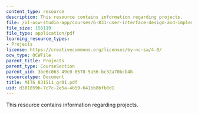 ```yaml
---
content_type: resource
description: This resource contains information regarding projects.
file: /ol-ocw-studio-app/courses/6-831-user-interface-design-and-implementation-spring-2011/d381859b7c7c2e5a4b59641bb8bfb8d1_MIT6_831S11_gr01.pdf
file_size: 156119
file_type: application/pdf
learning_resource_types:
- Projects
license: https://creativecommons.org/licenses/by-nc-sa/4.0/
ocw_type: OCWFile
parent_title: Projects
parent_type: CourseSection
parent_uid: 3be6c063-49c0-0578-5a56-bc32a70bcb4b
resourcetype: Document
title: MIT6_831S11_gr01.pdf
uid: d381859b-7c7c-2e5a-4b59-641bb8bfb8d1
---
```

This resource contains information regarding projects.